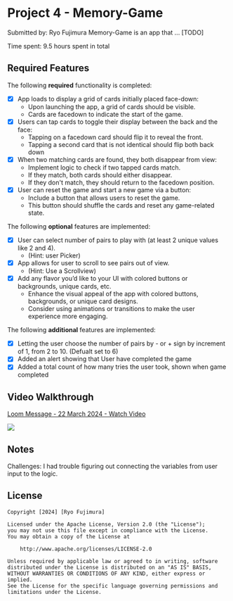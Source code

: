 # Project 4 - Memory-Game

Submitted by: Ryo Fujimura
Memory-Game is an app that ... [TODO] 

Time spent: 9.5 hours spent in total

## Required Features

The following **required** functionality is completed:

- [x] App loads to display a grid of cards initially placed face-down:
  - Upon launching the app, a grid of cards should be visible.
  - Cards are facedown to indicate the start of the game.
- [x] Users can tap cards to toggle their display between the back and the face: 
  - Tapping on a facedown card should flip it to reveal the front.
  - Tapping a second card that is not identical should flip both back down
- [x] When two matching cards are found, they both disappear from view:
  - Implement logic to check if two tapped cards match.
  - If they match, both cards should either disappear.
  - If they don't match, they should return to the facedown position.
- [x] User can reset the game and start a new game via a button:
  - Include a button that allows users to reset the game.
  - This button should shuffle the cards and reset any game-related state.
 
The following **optional** features are implemented:

- [x] User can select number of pairs to play with (at least 2 unique values like 2 and 4).
  * (Hint: user Picker)
- [x] App allows for user to scroll to see pairs out of view.
  * (Hint: Use a Scrollview)
- [x] Add any flavor you’d like to your UI with colored buttons or backgrounds, unique cards, etc. 
  * Enhance the visual appeal of the app with colored buttons, backgrounds, or unique card designs.
  * Consider using animations or transitions to make the user experience more engaging.

The following **additional** features are implemented:

- [x] Letting the user choose the number of pairs by - or + sign by increment of 1, from 2 to 10. (Defualt set to 6)
- [x] Added an alert showing that User have completed the game
- [x] Added a total count of how many tries the user took, shown when game completed

## Video Walkthrough
<div>
    <a href="https://www.loom.com/share/b8d8f8a2089841c0bd22fe96914894d5">
      <p>Loom Message - 22 March 2024 - Watch Video</p>
    </a>
    <a href="https://www.loom.com/share/b8d8f8a2089841c0bd22fe96914894d5">
      <img style="max-width:300px;" src="https://cdn.loom.com/sessions/thumbnails/b8d8f8a2089841c0bd22fe96914894d5-with-play.gif">
    </a>
  </div>
  
## Notes
Challenges:
  I had trouble figuring out connecting the variables from user input to the logic.

## License

    Copyright [2024] [Ryo Fujimura]

    Licensed under the Apache License, Version 2.0 (the "License");
    you may not use this file except in compliance with the License.
    You may obtain a copy of the License at

        http://www.apache.org/licenses/LICENSE-2.0

    Unless required by applicable law or agreed to in writing, software
    distributed under the License is distributed on an "AS IS" BASIS,
    WITHOUT WARRANTIES OR CONDITIONS OF ANY KIND, either express or implied.
    See the License for the specific language governing permissions and
    limitations under the License.
